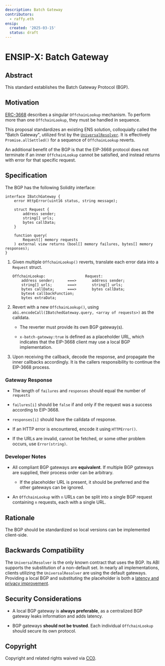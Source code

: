 ```yaml
---
description: Batch Gateway
contributors:
  - raffy.eth
ensip:
  created: '2025-03-15'
  status: draft
---
```


# ENSIP-X: Batch Gateway

## Abstract

This standard establishes the Batch Gateway Protocol (BGP).

## Motivation

[ERC-3668](https://eips.ethereum.org/EIPS/eip-3668) describes a singular `OffchainLookup` mechanism.  To perform more than one `OffchainLookup`, they must be handled in sequence.

This proposal standardizes an existing ENS solution, colloquially called the "Batch Gateway", utilized first by the [`UniversalResolver`](https://github.com/ensdomains/ens-contracts/blob/staging/contracts/utils/UniversalResolver.sol).  It is effectively `Promise.allSettled()` for a sequence of `OffchainLookup` reverts.

An additional benefit of the BGP is that the EIP-3668 protocol does not terminate if an inner `OffchainLookup` cannot be satisfied, and instead returns with error for that specific request.

## Specification

The BGP has the following Solidity interface:

```solidity
interface IBatchGateway {
    error HttpError(uint16 status, string message);

    struct Request {
        address sender;
        string[] urls;
        bytes callData;
    }

    function query(
        Request[] memory requests
    ) external view returns (bool[] memory failures, bytes[] memory responses);
}
```

1. Given multiple `OffchainLookup()` reverts, translate each error data into a `Request` struct.

	```
	OffchainLookup:                  Request:
	    address sender;      ===>       address sender;
	    string[] urls;       ===>       string[] urls;
	    bytes callData;      ===>       bytes callData;
	    bytes4 callbackFunction;
	    bytes extraData;
	```

1. Revert with a new `OffchainLookup()`, using `abi.encodeCall(IBatchedGateway.query, <array of requests>)` as the calldata.

	* The reverter must provide its own BGP gateway(s).

	* `x-batch-gateway:true` is defined as a placeholder URL, which indicates that the EIP-3668 client may use a local BGP implementation.

1. Upon receiving the callback, decode the response, and propagate the inner callbacks accordingly.  It is the callers responsibility to continue the EIP-3668 process.

### Gateway Response

* The length of `failures` and `responses` should equal the number of `requests`

* `failures[i]` should be `false` if and only if the request was a success according to EIP-3668.

* `responses[i]` should have the calldata of response.

* If an HTTP error is encountered, encode it using `HTTPError()`.

* If the URLs are invalid, cannot be fetched, or some other problem occurs, use `Error(string)`.

### Developer Notes

* All compliant BGP gateways are **equivalent**.  If multiple BGP gateways are supplied, their process order can be arbitrary.
	* If the placeholder URL is present, it should be preferred and the other gateways can be ignored.  

* An `OffchainLookup` with `n` URLs can be split into a single BGP request containing `n` requests, each with a single URL.

## Rationale

The BGP should be standardized so local versions can be implemented client-side.

## Backwards Compatibility

The `UniversalResolver` is the only known contract that uses the BGP.  Its ABI supports the substitution of a non-default set.  In nearly all implementations, clients utilizing the `UniversalResolver` are using the default gateways.  Providing a local BGP and substituting the placeholder is both a [latency and privacy improvement](#security-considerations).

## Security Considerations

* A local BGP gateway is **always preferable**, as a centralized BGP gateway leaks information and adds latency.

* BGP gateways **should not be trusted**.  Each individual `OffchainLookup` should secure its own protocol.


## Copyright

<!-- Just leave this how it is -->
Copyright and related rights waived via [CC0](https://creativecommons.org/publicdomain/zero/1.0/).
